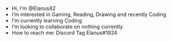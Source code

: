 -  Hi, I’m @Elanus82
-  I’m interested in Gaming, Reading, Drawing and recently Coding
-  I’m currently learning Coding
-  I’m looking to collaborate on nothing currently
-  How to reach me: Discord Tag Elanus#1924
